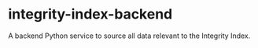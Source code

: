 # integrity-index-backend
A backend Python service to source all data relevant to the Integrity Index.
